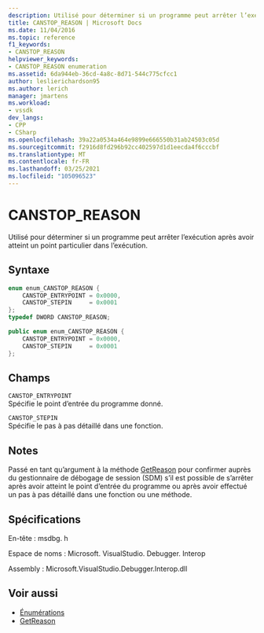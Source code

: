 ```yaml
---
description: Utilisé pour déterminer si un programme peut arrêter l’exécution après avoir atteint un point particulier dans l’exécution.
title: CANSTOP_REASON | Microsoft Docs
ms.date: 11/04/2016
ms.topic: reference
f1_keywords:
- CANSTOP_REASON
helpviewer_keywords:
- CANSTOP_REASON enumeration
ms.assetid: 6da944eb-36cd-4a8c-8d71-544c775cfcc1
author: leslierichardson95
ms.author: lerich
manager: jmartens
ms.workload:
- vssdk
dev_langs:
- CPP
- CSharp
ms.openlocfilehash: 39a22a0534a464e9899e666550b31ab24503c05d
ms.sourcegitcommit: f2916d8fd296b92cc402597d1d1eecda4f6cccbf
ms.translationtype: MT
ms.contentlocale: fr-FR
ms.lasthandoff: 03/25/2021
ms.locfileid: "105096523"
---
```

# <a name="canstop_reason"></a>CANSTOP_REASON
Utilisé pour déterminer si un programme peut arrêter l’exécution après avoir atteint un point particulier dans l’exécution.

## <a name="syntax"></a>Syntaxe

```cpp
enum enum_CANSTOP_REASON {
    CANSTOP_ENTRYPOINT = 0x0000,
    CANSTOP_STEPIN     = 0x0001
};
typedef DWORD CANSTOP_REASON;
```

```csharp
public enum enum_CANSTOP_REASON {
    CANSTOP_ENTRYPOINT = 0x0000,
    CANSTOP_STEPIN     = 0x0001
};
```

## <a name="fields"></a>Champs
`CANSTOP_ENTRYPOINT`\
Spécifie le point d’entrée du programme donné.

`CANSTOP_STEPIN`\
Spécifie le pas à pas détaillé dans une fonction.

## <a name="remarks"></a>Notes
Passé en tant qu’argument à la méthode [GetReason](../../../extensibility/debugger/reference/idebugcanstopevent2-getreason.md) pour confirmer auprès du gestionnaire de débogage de session (SDM) s’il est possible de s’arrêter après avoir atteint le point d’entrée du programme ou après avoir effectué un pas à pas détaillé dans une fonction ou une méthode.

## <a name="requirements"></a>Spécifications
En-tête : msdbg. h

Espace de noms : Microsoft. VisualStudio. Debugger. Interop

Assembly : Microsoft.VisualStudio.Debugger.Interop.dll

## <a name="see-also"></a>Voir aussi
- [Énumérations](../../../extensibility/debugger/reference/enumerations-visual-studio-debugging.md)
- [GetReason](../../../extensibility/debugger/reference/idebugcanstopevent2-getreason.md)
